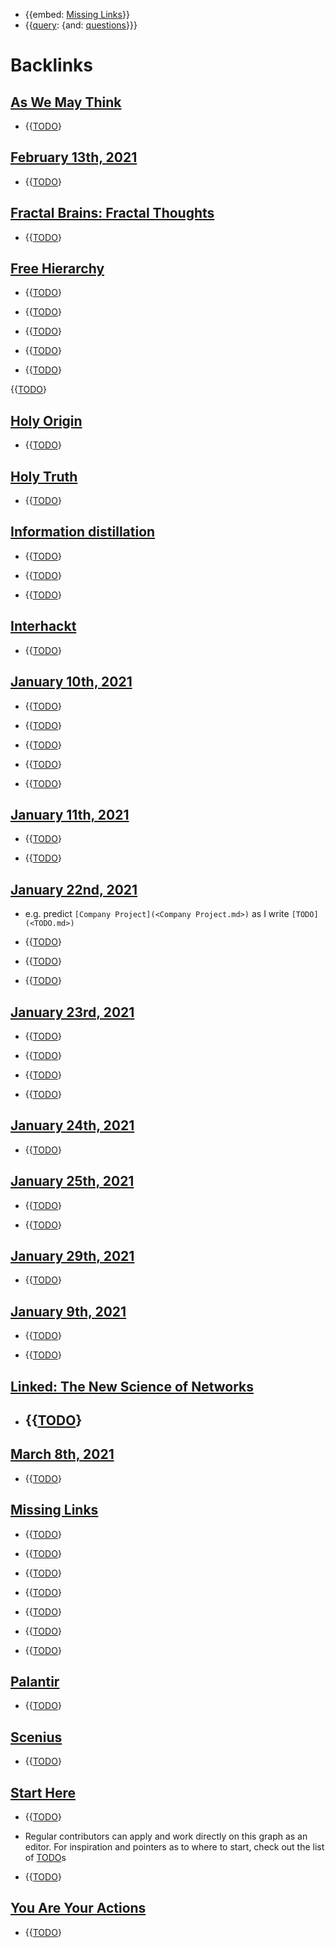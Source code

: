 - {{embed: [Missing Links](<Missing Links.md>)}}
- {{[query](<query.md>): {and: [questions](<questions.md>)}}}

# Backlinks
## [As We May Think](<As We May Think.md>)
- {{[TODO](<TODO.md>)}

## [February 13th, 2021](<February 13th, 2021.md>)
- {{[TODO](<TODO.md>)}

## [Fractal Brains: Fractal Thoughts](<Fractal Brains: Fractal Thoughts.md>)
- {{[TODO](<TODO.md>)}

## [Free Hierarchy](<Free Hierarchy.md>)
- {{[TODO](<TODO.md>)}

- {{[TODO](<TODO.md>)}

- {{[TODO](<TODO.md>)}

- {{[TODO](<TODO.md>)}

- {{[TODO](<TODO.md>)}

{{[TODO](<TODO.md>)}

## [Holy Origin](<Holy Origin.md>)
- {{[TODO](<TODO.md>)}

## [Holy Truth](<Holy Truth.md>)
- {{[TODO](<TODO.md>)}

## [Information distillation](<Information distillation.md>)
- {{[TODO](<TODO.md>)}

- {{[TODO](<TODO.md>)}

- {{[TODO](<TODO.md>)}

## [Interhackt](<Interhackt.md>)
- {{[TODO](<TODO.md>)}

## [January 10th, 2021](<January 10th, 2021.md>)
- {{[TODO](<TODO.md>)}

- {{[TODO](<TODO.md>)}

- {{[TODO](<TODO.md>)}

- {{[TODO](<TODO.md>)}

- {{[TODO](<TODO.md>)}

## [January 11th, 2021](<January 11th, 2021.md>)
- {{[TODO](<TODO.md>)}

- {{[TODO](<TODO.md>)}

## [January 22nd, 2021](<January 22nd, 2021.md>)
- e.g. predict `[Company Project](<Company Project.md>)` as I write `[TODO](<TODO.md>)`

- {{[TODO](<TODO.md>)}

- {{[TODO](<TODO.md>)}

- {{[TODO](<TODO.md>)}

## [January 23rd, 2021](<January 23rd, 2021.md>)
- {{[TODO](<TODO.md>)}

- {{[TODO](<TODO.md>)}

- {{[TODO](<TODO.md>)}

- {{[TODO](<TODO.md>)}

## [January 24th, 2021](<January 24th, 2021.md>)
- {{[TODO](<TODO.md>)}

## [January 25th, 2021](<January 25th, 2021.md>)
- {{[TODO](<TODO.md>)}

- {{[TODO](<TODO.md>)}

## [January 29th, 2021](<January 29th, 2021.md>)
- {{[TODO](<TODO.md>)}

## [January 9th, 2021](<January 9th, 2021.md>)
- {{[TODO](<TODO.md>)}

- {{[TODO](<TODO.md>)}

## [Linked: The New Science of Networks](<Linked: The New Science of Networks.md>)
- ## {{[TODO](<TODO.md>)}

## [March 8th, 2021](<March 8th, 2021.md>)
- {{[TODO](<TODO.md>)}

## [Missing Links](<Missing Links.md>)
- {{[TODO](<TODO.md>)}

- {{[TODO](<TODO.md>)}

- {{[TODO](<TODO.md>)}

- {{[TODO](<TODO.md>)}

- {{[TODO](<TODO.md>)}

- {{[TODO](<TODO.md>)}

- {{[TODO](<TODO.md>)}

## [Palantir](<Palantir.md>)
- {{[TODO](<TODO.md>)}

## [Scenius](<Scenius.md>)
- {{[TODO](<TODO.md>)}

## [Start Here](<Start Here.md>)
- {{[TODO](<TODO.md>)}

- Regular contributors can apply and work directly on this graph as an editor. For inspiration and pointers as to where to start, check out the list of [TODO](<TODO.md>)s

- {{[TODO](<TODO.md>)}

## [You Are Your Actions](<You Are Your Actions.md>)
- {{[TODO](<TODO.md>)}

